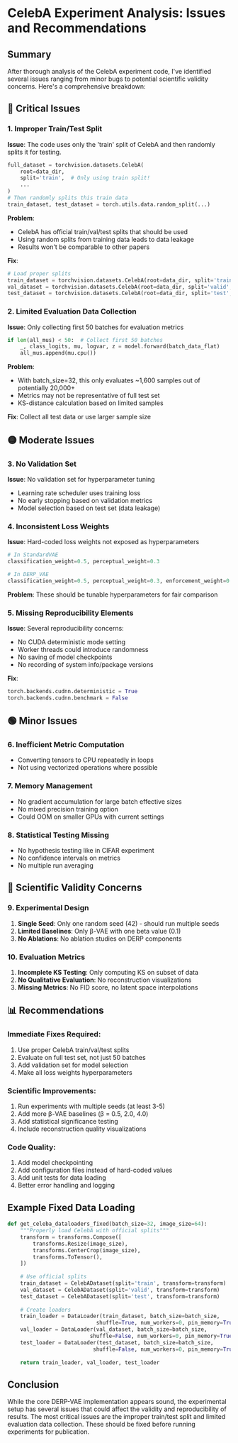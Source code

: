 # CelebA Experiment Analysis: Issues and Recommendations

## Summary
After thorough analysis of the CelebA experiment code, I've identified several issues ranging from minor bugs to potential scientific validity concerns. Here's a comprehensive breakdown:

## 🔴 Critical Issues

### 1. **Improper Train/Test Split**
**Issue**: The code uses only the 'train' split of CelebA and then randomly splits it for testing.
```python
full_dataset = torchvision.datasets.CelebA(
    root=data_dir,
    split='train',  # Only using train split!
    ...
)
# Then randomly splits this train data
train_dataset, test_dataset = torch.utils.data.random_split(...)
```

**Problem**: 
- CelebA has official train/val/test splits that should be used
- Using random splits from training data leads to data leakage
- Results won't be comparable to other papers

**Fix**:
```python
# Load proper splits
train_dataset = torchvision.datasets.CelebA(root=data_dir, split='train', ...)
val_dataset = torchvision.datasets.CelebA(root=data_dir, split='valid', ...)
test_dataset = torchvision.datasets.CelebA(root=data_dir, split='test', ...)
```

### 2. **Limited Evaluation Data Collection**
**Issue**: Only collecting first 50 batches for evaluation metrics
```python
if len(all_mus) < 50:  # Collect first 50 batches
    _, class_logits, mu, logvar, z = model.forward(batch_data_flat)
    all_mus.append(mu.cpu())
```

**Problem**:
- With batch_size=32, this only evaluates ~1,600 samples out of potentially 20,000+
- Metrics may not be representative of full test set
- KS-distance calculation based on limited samples

**Fix**: Collect all test data or use larger sample size

## 🟡 Moderate Issues

### 3. **No Validation Set**
**Issue**: No validation set for hyperparameter tuning
- Learning rate scheduler uses training loss
- No early stopping based on validation metrics
- Model selection based on test set (data leakage)

### 4. **Inconsistent Loss Weights**
**Issue**: Hard-coded loss weights not exposed as hyperparameters
```python
# In StandardVAE
classification_weight=0.5, perceptual_weight=0.3

# In DERP_VAE  
classification_weight=0.5, perceptual_weight=0.3, enforcement_weight=0.5
```

**Problem**: These should be tunable hyperparameters for fair comparison

### 5. **Missing Reproducibility Elements**
**Issue**: Several reproducibility concerns:
- No CUDA deterministic mode setting
- Worker threads could introduce randomness
- No saving of model checkpoints
- No recording of system info/package versions

**Fix**:
```python
torch.backends.cudnn.deterministic = True
torch.backends.cudnn.benchmark = False
```

## 🟢 Minor Issues

### 6. **Inefficient Metric Computation**
- Converting tensors to CPU repeatedly in loops
- Not using vectorized operations where possible

### 7. **Memory Management**
- No gradient accumulation for large batch effective sizes
- No mixed precision training option
- Could OOM on smaller GPUs with current settings

### 8. **Statistical Testing Missing**
- No hypothesis testing like in CIFAR experiment
- No confidence intervals on metrics
- No multiple run averaging

## 🔬 Scientific Validity Concerns

### 9. **Experimental Design**
1. **Single Seed**: Only one random seed (42) - should run multiple seeds
2. **Limited Baselines**: Only β-VAE with one beta value (0.1)
3. **No Ablations**: No ablation studies on DERP components

### 10. **Evaluation Metrics**
1. **Incomplete KS Testing**: Only computing KS on subset of data
2. **No Qualitative Evaluation**: No reconstruction visualizations
3. **Missing Metrics**: No FID score, no latent space interpolations

## 📊 Recommendations

### Immediate Fixes Required:
1. Use proper CelebA train/val/test splits
2. Evaluate on full test set, not just 50 batches
3. Add validation set for model selection
4. Make all loss weights hyperparameters

### Scientific Improvements:
1. Run experiments with multiple seeds (at least 3-5)
2. Add more β-VAE baselines (β = 0.5, 2.0, 4.0)
3. Add statistical significance testing
4. Include reconstruction quality visualizations

### Code Quality:
1. Add model checkpointing
2. Add configuration files instead of hard-coded values
3. Add unit tests for data loading
4. Better error handling and logging

## Example Fixed Data Loading

```python
def get_celeba_dataloaders_fixed(batch_size=32, image_size=64):
    """Properly load CelebA with official splits"""
    transform = transforms.Compose([
        transforms.Resize(image_size),
        transforms.CenterCrop(image_size),
        transforms.ToTensor(),
    ])
    
    # Use official splits
    train_dataset = CelebADataset(split='train', transform=transform)
    val_dataset = CelebADataset(split='valid', transform=transform)
    test_dataset = CelebADataset(split='test', transform=transform)
    
    # Create loaders
    train_loader = DataLoader(train_dataset, batch_size=batch_size, 
                            shuffle=True, num_workers=0, pin_memory=True)
    val_loader = DataLoader(val_dataset, batch_size=batch_size, 
                          shuffle=False, num_workers=0, pin_memory=True)
    test_loader = DataLoader(test_dataset, batch_size=batch_size, 
                           shuffle=False, num_workers=0, pin_memory=True)
    
    return train_loader, val_loader, test_loader
```

## Conclusion

While the core DERP-VAE implementation appears sound, the experimental setup has several issues that could affect the validity and reproducibility of results. The most critical issues are the improper train/test split and limited evaluation data collection. These should be fixed before running experiments for publication.
